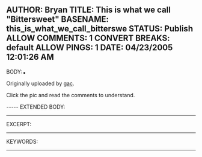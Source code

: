 AUTHOR: Bryan
TITLE: This is what we call "Bittersweet"
BASENAME: this_is_what_we_call_bitterswe
STATUS: Publish
ALLOW COMMENTS: 1
CONVERT BREAKS: __default__
ALLOW PINGS: 1
DATE: 04/23/2005 12:01:26 AM
-----
BODY:
<a href="http://www.flickr.com/photos/gac/9802572/" title="photo sharing"><img src="http://photos5.flickr.com/9802572_bc462de82d_m.jpg" alt="" style="border: solid 2px #000000;" /></a>

Originally uploaded by <a href="http://www.flickr.com/people/gac/">gac</a>.
</span>
<br clear="all" />
<p style="">Click the pic and read the comments to understand.</p>
-----
EXTENDED BODY:

-----
EXCERPT:

-----
KEYWORDS:

-----



